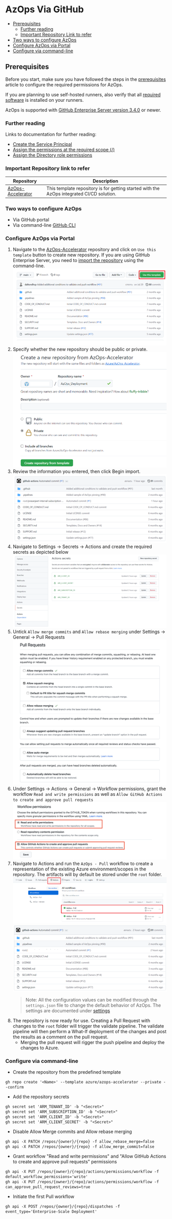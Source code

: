 # AzOps Via GitHub

- [Prerequisites](#prerequisites)
  - [Further reading](#further-reading)
  - [Important Repository Link to refer](#important-repo-link-to-refer)
- [Two ways to configure AzOps](#Two-ways-to-configure-AzOps)
- [Configure AzOps via Portal](#Configure-AzOps-via-Portal)
- [Configure via command-line](#Configure-via-command-line)

## Prerequisites

Before you start, make sure you have followed the steps in the [prerequisites](https://github.com/azure/azops/wiki/prerequisites) article to configure the required permissions for AzOps.

If you are planning to use self-hosted runners, also verify that all [required software](https://github.com/azure/azops/wiki/self-hosted#required-software) is installed on your runners.

AzOps is supported with [GitHub Enterprise Server version 3.4.0](https://docs.github.com/en/enterprise-server@3.4/admin/release-notes#github-actions-reusable-workflows-in-public-beta) or newer.

### Further reading

Links to documentation for further reading:

- [Create the Service Principal](https://learn.microsoft.com/azure/active-directory/develop/howto-create-service-principal-portal)
- [Assign the permissions at the required scope (/)](https://learn.microsoft.com/azure/active-directory/develop/howto-create-service-principal-portal)
- [Assign the Directory role permissions](https://learn.microsoft.com/azure/active-directory/roles/manage-roles-portal)

### Important Repository link to refer

| Repository                                                            | Description                                                                               |
| ------------------------------------------------------------------- | ----------------------------------------------------------------------------------------- |
| [AzOps-Accelerator](https://github.com/Azure/AzOps-Accelerator) | This template repository is for getting started with the AzOps integrated CI/CD solution. |

### Two ways to configure AzOps

- Via GitHub portal
- Via command-line [GitHub CLI](https://cli.github.com/)

### Configure AzOps via Portal

1. Navigate to the [AzOps-Accelerator](https://github.com/Azure/AzOps-Accelerator) repository and click on `Use this template` button to create new repository.
If you are using GitHub Enterprise Server, you need to [import the repository](https://docs.github.com/en/enterprise-server/get-started/importing-your-projects-to-github/importing-source-code-to-github/importing-a-git-repository-using-the-command-line) using the command-line.
![Import-Git](./Media/Actions/Usetemplate-GIT.PNG)
2. Specify whether the new repository should be public or private.
![GIT-Project](./Media/Actions/GIT-Project.PNG)
3. Review the information you entered, then click Begin import.
![GIT-Repository](./Media/Actions/GIT-Repository.PNG)
4. Navigate to Settings -> Secrets -> Actions and create the required secrets as depicted below
![GIT-Secret](./Media/Actions/GIT-Secret.PNG)
5. Untick `Allow merge commits` and `Allow rebase merging` under Settings -> General -> Pull Requests
![GIT-Merge](./Media/Actions/GIT-Merge.PNG)
6. Under Settings -> Actions -> General -> Workflow permissions, grant the workflow `Read and write permissions` as well as `Allow GitHub Actions to create and approve pull requests`
![GIT-Permissions](./Media/Actions/GIT-ActionPermissions.PNG)
7. Navigate to Actions and run the `AzOps - Pull` workflow to create a representation of the existing Azure environment/scopes in the repository. The artifacts will by default be stored under the `root` folder.
![Workflow](./Media/Actions/workflow.PNG)
![Root-git](./Media/Actions/Root-GIT.PNG)
    > Note: All the configuration values can be modified through the `settings.json` file to change the default behavior of AzOps. The settings are documented under [settings](https://github.com/azure/azops/wiki/settings)
8. The repository is now ready for use. Creating a Pull Request with changes to the `root` folder will trigger the validate pipeline. The validate pipeline will then perform a What-If deployment of the changes and post the results as a comment on the pull request.
    - Merging the pull request will rigger the push pipeline and deploy the changes to Azure.

### Configure via command-line

- Create the repository from the predefined template

```git
gh repo create '<Name>' --template azure/azops-accelerator --private --confirm
```

- Add the repository secrets

```git
gh secret set 'ARM_TENANT_ID' -b "<Secret>"
gh secret set 'ARM_SUBSCRIPTION_ID' -b "<Secret>"
gh secret set 'ARM_CLIENT_ID' -b "<Secret>"
gh secret set 'ARM_CLIENT_SECRET' -b "<Secret>"
```

- Disable Allow Merge commits and Allow rebase merging

```git
gh api -X PATCH /repos/{owner}/{repo} -f allow_rebase_merge=false
gh api -X PATCH /repos/{owner}/{repo} -f allow_merge_commit=false
```

- Grant workflow "Read and write permissions" and "Allow GitHub Actions to create and approve pull requests" permissions

```git
gh api -X PUT /repos/{owner}/{repo}/actions/permissions/workflow -f default_workflow_permissions='write'
gh api -X PUT /repos/{owner}/{repo}/actions/permissions/workflow -f can_approve_pull_request_reviews=true
```

- Initiate the first Pull workflow

```git
gh api -X POST /repos/{owner}/{repo}/dispatches -f event_type='Enterprise-Scale Deployment'
```
